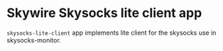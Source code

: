 # Skywire Skysocks lite client app

`skysocks-lite-client` app implements lite client for the skysocks use in skysocks-monitor.
